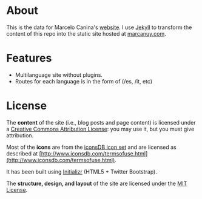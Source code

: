 # About

This is the data for Marcelo Canina's [website](http://marcanuy.com "http://marcanuy.com").
I use [Jekyll](https://github.com/jekyll/jekyll) to transform the content of this repo into the static site hosted at [marcanuy.com](http://marcanuy.com "http://marcanuy.com").

# Features

- Multilanguage site without plugins.
- Routes for each language is in the form of (/es, /it, etc)

# License

The **content** of the site (i.e., blog posts and page content) is licensed under a [Creative Commons Attribution License](http://creativecommons.org/licenses/by/3.0/us/): you may use it, but you must give attribution.

Most of the **icons** are from the [iconsDB icon set](http://www.iconsdb.com) and are licensed as described at [http://www.iconsdb.com/termsofuse.html](http://www.iconsdb.com/termsofuse.html).

It has been built using [Initializr](http://www.initializr.com/) (HTML5 + Twitter Bootstrap).

The **structure, design, and layout** of the site are licensed under the [MIT License](http://opensource.org/licenses/MIT).
